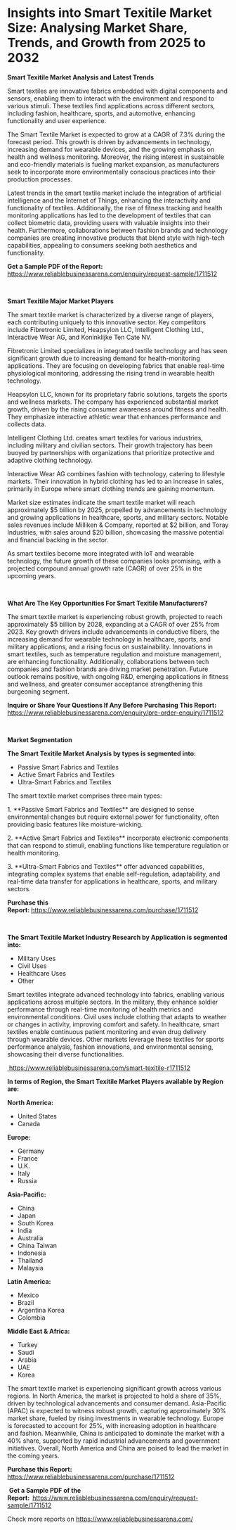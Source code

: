 <p><h1>Insights into Smart Texitile Market Size: Analysing Market Share, Trends, and Growth from 2025 to 2032</h1></p><p><strong>Smart Texitile Market Analysis and Latest Trends</strong></p>
<p><p>Smart textiles are innovative fabrics embedded with digital components and sensors, enabling them to interact with the environment and respond to various stimuli. These textiles find applications across different sectors, including fashion, healthcare, sports, and automotive, enhancing functionality and user experience.</p><p>The Smart Textile Market is expected to grow at a CAGR of 7.3% during the forecast period. This growth is driven by advancements in technology, increasing demand for wearable devices, and the growing emphasis on health and wellness monitoring. Moreover, the rising interest in sustainable and eco-friendly materials is fueling market expansion, as manufacturers seek to incorporate more environmentally conscious practices into their production processes.</p><p>Latest trends in the smart textile market include the integration of artificial intelligence and the Internet of Things, enhancing the interactivity and functionality of textiles. Additionally, the rise of fitness tracking and health monitoring applications has led to the development of textiles that can collect biometric data, providing users with valuable insights into their health. Furthermore, collaborations between fashion brands and technology companies are creating innovative products that blend style with high-tech capabilities, appealing to consumers seeking both aesthetics and functionality.</p></p>
<p><strong>Get a Sample PDF of the Report:&nbsp;</strong> <a href="https://www.reliablebusinessarena.com/enquiry/request-sample/1711512?utm_campaign=1909&utm_medium=2&utm_source=Github&utm_content=ia&utm_term=11012025&utm_id=smart-texitile">https://www.reliablebusinessarena.com/enquiry/request-sample/1711512</a></p>
<p>&nbsp;</p>
<p><strong>Smart Texitile Major Market Players</strong></p>
<p><p>The smart textile market is characterized by a diverse range of players, each contributing uniquely to this innovative sector. Key competitors include Fibretronic Limited, Heapsylon LLC, Intelligent Clothing Ltd., Interactive Wear AG, and Koninklijke Ten Cate NV. </p><p>Fibretronic Limited specializes in integrated textile technology and has seen significant growth due to increasing demand for health-monitoring applications. They are focusing on developing fabrics that enable real-time physiological monitoring, addressing the rising trend in wearable health technology.</p><p>Heapsylon LLC, known for its proprietary fabric solutions, targets the sports and wellness markets. The company has experienced substantial market growth, driven by the rising consumer awareness around fitness and health. They emphasize interactive athletic wear that enhances performance and collects data.</p><p>Intelligent Clothing Ltd. creates smart textiles for various industries, including military and civilian sectors. Their growth trajectory has been buoyed by partnerships with organizations that prioritize protective and adaptive clothing technology.</p><p>Interactive Wear AG combines fashion with technology, catering to lifestyle markets. Their innovation in hybrid clothing has led to an increase in sales, primarily in Europe where smart clothing trends are gaining momentum.</p><p>Market size estimates indicate the smart textile market will reach approximately $5 billion by 2025, propelled by advancements in technology and growing applications in healthcare, sports, and military sectors. Notable sales revenues include Milliken & Company, reported at $2 billion, and Toray Industries, with sales around $20 billion, showcasing the massive potential and financial backing in the sector.</p><p>As smart textiles become more integrated with IoT and wearable technology, the future growth of these companies looks promising, with a projected compound annual growth rate (CAGR) of over 25% in the upcoming years.</p></p>
<p>&nbsp;</p>
<p><strong>What Are The Key Opportunities For Smart Texitile Manufacturers?</strong></p>
<p><p>The smart textile market is experiencing robust growth, projected to reach approximately $5 billion by 2028, expanding at a CAGR of over 25% from 2023. Key growth drivers include advancements in conductive fibers, the increasing demand for wearable technology in healthcare, sports, and military applications, and a rising focus on sustainability. Innovations in smart textiles, such as temperature regulation and moisture management, are enhancing functionality. Additionally, collaborations between tech companies and fashion brands are driving market penetration. Future outlook remains positive, with ongoing R&D, emerging applications in fitness and wellness, and greater consumer acceptance strengthening this burgeoning segment.</p></p>
<p><strong>Inquire or Share Your Questions If Any Before Purchasing This Report:</strong> <a href="https://www.reliablebusinessarena.com/enquiry/pre-order-enquiry/1711512?utm_campaign=1909&utm_medium=2&utm_source=Github&utm_content=ia&utm_term=11012025&utm_id=smart-texitile">https://www.reliablebusinessarena.com/enquiry/pre-order-enquiry/1711512</a></p>
<p>&nbsp;</p>
<p><strong>Market Segmentation</strong></p>
<p><strong>The Smart Texitile Market Analysis by types is segmented into:</strong></p>
<p><ul><li>Passive Smart Fabrics and Textiles</li><li>Active Smart Fabrics and Textiles</li><li>Ultra-Smart Fabrics and Textiles</li></ul></p>
<p><p>The smart textile market comprises three main types: </p><p>1. **Passive Smart Fabrics and Textiles** are designed to sense environmental changes but require external power for functionality, often providing basic features like moisture-wicking.</p><p>2. **Active Smart Fabrics and Textiles** incorporate electronic components that can respond to stimuli, enabling functions like temperature regulation or health monitoring.</p><p>3. **Ultra-Smart Fabrics and Textiles** offer advanced capabilities, integrating complex systems that enable self-regulation, adaptability, and real-time data transfer for applications in healthcare, sports, and military sectors.</p></p>
<p><strong>Purchase this Report:&nbsp;</strong><a href="https://www.reliablebusinessarena.com/purchase/1711512?utm_campaign=1909&utm_medium=2&utm_source=Github&utm_content=ia&utm_term=11012025&utm_id=smart-texitile">https://www.reliablebusinessarena.com/purchase/1711512</a></p>
<p>&nbsp;</p>
<p><strong>The Smart Texitile Market Industry Research by Application is segmented into:</strong></p>
<p><ul><li>Military Uses</li><li>Civil Uses</li><li>Healthcare Uses</li><li>Other</li></ul></p>
<p><p>Smart textiles integrate advanced technology into fabrics, enabling various applications across multiple sectors. In the military, they enhance soldier performance through real-time monitoring of health metrics and environmental conditions. Civil uses include clothing that adapts to weather or changes in activity, improving comfort and safety. In healthcare, smart textiles enable continuous patient monitoring and even drug delivery through wearable devices. Other markets leverage these textiles for sports performance analysis, fashion innovations, and environmental sensing, showcasing their diverse functionalities.</p></p>
<p><a href="https://www.reliablebusinessarena.com/smart-texitile-r1711512?utm_campaign=1909&utm_medium=2&utm_source=Github&utm_content=ia&utm_term=11012025&utm_id=smart-texitile">&nbsp;https://www.reliablebusinessarena.com/smart-texitile-r1711512</a></p>
<p><strong>In terms of Region, the Smart Texitile Market Players available by Region are:</strong></p>
<p>
    <p> <strong> North America: </strong>
        <ul>
            <li>United States</li>
            <li>Canada</li>
        </ul>
        </p> 
    <p> <strong> Europe: </strong>
        <ul>
            <li>Germany</li>
            <li>France</li>
            <li>U.K.</li>
            <li>Italy</li>
            <li>Russia</li>
        </ul>
        </p> 
    <p> <strong> Asia-Pacific: </strong>
        <ul>
            <li>China</li>
            <li>Japan</li>
            <li>South Korea</li>
            <li>India</li>
            <li>Australia</li>
            <li>China Taiwan</li>
            <li>Indonesia</li>
            <li>Thailand</li>
            <li>Malaysia</li>
        </ul>
        </p> 
    <p> <strong> Latin America: </strong>
        <ul>
            <li>Mexico</li>
            <li>Brazil</li>
            <li>Argentina Korea</li>
            <li>Colombia</li>
        </ul>
        </p> 
    <p> <strong> Middle East & Africa: </strong>
        <ul>
            <li>Turkey</li>
            <li>Saudi</li>
            <li>Arabia</li>
            <li>UAE</li>
            <li>Korea</li>
        </ul>
    </p>
    </p>
<p><p>The smart textile market is experiencing significant growth across various regions. In North America, the market is projected to hold a share of 35%, driven by technological advancements and consumer demand. Asia-Pacific (APAC) is expected to witness robust growth, capturing approximately 30% market share, fueled by rising investments in wearable technology. Europe is forecasted to account for 25%, with increasing adoption in healthcare and fashion. Meanwhile, China is anticipated to dominate the market with a 40% share, supported by rapid industrial advancements and government initiatives. Overall, North America and China are poised to lead the market in the coming years.</p></p>
<p><strong>Purchase this Report: </strong><a href="https://www.reliablebusinessarena.com/purchase/1711512?utm_campaign=1909&utm_medium=2&utm_source=Github&utm_content=ia&utm_term=11012025&utm_id=smart-texitile">https://www.reliablebusinessarena.com/purchase/1711512</a></p>
<p>&nbsp;<strong>Get a Sample PDF of the Report:&nbsp;&nbsp;</strong><a href="https://www.reliablebusinessarena.com/enquiry/request-sample/1711512?utm_campaign=1909&utm_medium=2&utm_source=Github&utm_content=ia&utm_term=11012025&utm_id=smart-texitile">https://www.reliablebusinessarena.com/enquiry/request-sample/1711512</a></p>
<p><strong></strong></p>
<p>Check more reports on <a href="https://www.reliablebusinessarena.com/?utm_campaign=1909&utm_medium=2&utm_source=Github&utm_content=ia&utm_term=11012025&utm_id=smart-texitile">https://www.reliablebusinessarena.com/</a></p>